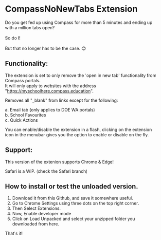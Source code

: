 # CompassNoNewTabs Extension
Do you get fed up using Compass for more than 5 minutes and ending up with a million tabs open?</br></br>
So do I!</br></br>
But that no longer has to be the case. 😊</br>

## Functionality:
The extension is set to only remove the 'open in new tab' functionality from Compass portals.<br>It will only apply to websites with the address "https://myschoolhere.compass.education".

Removes all "_blank" from links except for the following:

a. Email tab (only applies to DOE WA portals)</br>
b. School Favourites</br>
c. Quick Actions</br>

You can enable/disable the extension in a flash, clicking on the extension icon in the menubar gives you the option to enable or disable on the fly.

## Support:
This version of the extenion supports Chrome & Edge!

Safari is a WIP. (check the Safari branch)

## How to install or test the unloaded version.

1. Download it from this Github, and save it somewhere useful.
2. Go to Chrome Settings using three dots on the top right corner.
3. Then Select Extensions.
4. Now, Enable developer mode
5. Click on Load Unpacked and select your unzipped folder you downloaded from here.

That's it!
